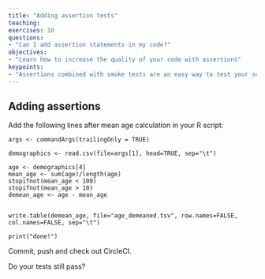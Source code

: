 ```yaml
---
title: "Adding assertion tests"
teaching:
exercises: 10
questions:
- "Can I add assertion statements in my code?"
objectives:
- "Learn how to increase the quality of your code with assertions"
keypoints:
- "Assertions combined with smoke tests are an easy way to test your software"
---
```


## Adding assertions

Add the following lines after mean age calculation in your R script:

```
args <- commandArgs(trailingOnly = TRUE)

demographics <- read.csv(file=args[1], head=TRUE, sep="\t")

age <- demographics[4]
mean_age <- sum(age)/length(age)
stopifnot(mean_age < 100)
stopifnot(mean_age > 10)
demean_age <- age - mean_age


write.table(demean_age, file="age_demeaned.tsv", row.names=FALSE, col.names=FALSE, sep="\t")

print("done!")
```
Commit, push and check out CircleCI.

Do your tests still pass?
